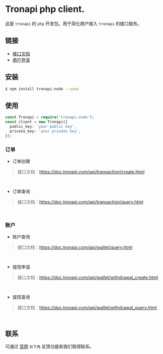 # Tronapi php client.

这是 `tronapi` 的 `php` 开发包。用于简化商户接入 `tronapi` 的接口服务。

## 链接

- [接口文档](https://doc.tronapi.com)
- [商户登录](https://pro.tronapi.com)

## 安装

```bash
$ npm install tronapi-node --save
```

## 使用

```php
const Tronapi = require('tronapi-node');
const client = new Tronapi({
  public_key: 'your public key',
  private_key: 'your private key',
});
```

### 订单

- 订单创建

> 接口文档：https://doc.tronapi.com/api/transaction/create.html

```php
  
```

- 订单查询

> 接口文档：https://doc.tronapi.com/api/transaction/query.html

```php
  
```

### 账户

- 账户查询

> 接口文档：https://doc.tronapi.com/api/wallet/query.html

```php
  
```

- 提现申请

> 接口文档：https://doc.tronapi.com/api/wallet/withdrawal_create.html

```php
  
```

- 提现查询

> 接口文档：https://doc.tronapi.com/api/wallet/withdrawal_query.html

```php
  
```

## 联系

可通过 [官网](https://doc.tronapi.com) `右下角` 反馈功能和我们取得联系。
